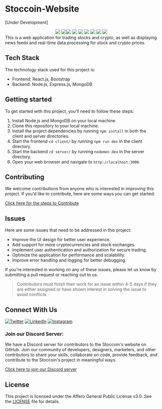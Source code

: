 # Stoccoin-Website
[Under Development] </br>

   <div align="center">
  <img src="https://img.shields.io/github/stars/Stoccoin-Official/Stoccoin-Website?style=for-the-badge" />
<img src="https://img.shields.io/github/issues/Stoccoin-Official/Stoccoin-Website?style=for-the-badge" /><img src="https://img.shields.io/github/forks/Stoccoin-Official/Stoccoin-Website?style=for-the-badge" />
<img src="https://img.shields.io/github/issues-pr/Stoccoin-Official/Stoccoin-Website?style=for-the-badge" />
  <img src="https://img.shields.io/github/last-commit/Stoccoin-Official/Stoccoin-Website?style=for-the-badge" />
  <img src="https://img.shields.io/github/contributors/Stoccoin-Official/Stoccoin-Website?style=for-the-badge" />
  <img src="https://img.shields.io/github/issues-pr-closed-raw/Stoccoin-Official/Stoccoin-Website?style=for-the-badge" />
    <img src="https://img.shields.io/github/repo-size/Stoccoin-Official/Stoccoin-Website?style=for-the-badge" />
  <img src="https://img.shields.io/github/issues-closed/Stoccoin-Official/Stoccoin-Website?style=for-the-badge" />

   </div>
This is a web application for trading stocks and crypto, as well as displaying news feeds and real-time data processing for stock and crypto prices.

## Tech Stack

The technology stack used for this project is:

- Frontend: React.js, Bootstrap
- Backend: Node.js, Express.js, MongoDB

## Getting started

To get started with this project, you'll need to follow these steps:

1. Install Node.js and MongoDB on your local machine.
2. Clone this repository to your local machine.
3. Install the project dependencies by running `npm install` in both the client and server directories.
4. Start the frontend `cd client/` by running `npm run dev` in the client directory.
5. Start the backend `cd server/` by running `nodemon dev` in the server directory.
6. Open your web browser and navigate to `http://localhost:3000`.

## Contributing

We welcome contributions from anyone who is interested in improving this project. If you'd like to contribute, here are some ways you can get started:

[Click here for the steps to Contribute](./CONTRIBUTING.md)

## Issues

Here are some issues that need to be addressed in this project:

- Improve the UI design for better user experience.
- Add support for more cryptocurrencies and stock exchanges.
- Implement user authentication and authorization for secure trading.
- Optimize the application for performance and scalability.
- Improve error handling and logging for better debugging.

If you're interested in working on any of these issues, please let us know by submitting a pull request or reaching out to us.

> Contributors must finish their work for an issue within 4-5 days if they are either assigned or have shown interest in solving the issue to avoid conflicts.

## Connect With Us
<p align="left">
  
  [![Twitter](https://img.shields.io/badge/Twitter-%231DA1F2.svg?style=for-the-badge&logo=Twitter&logoColor=white)](https://twitter.com/stoc_coin)
  [![LinkedIn](https://img.shields.io/badge/linkedin-%230077B5.svg?style=for-the-badge&logo=linkedin&logoColor=white)](https://www.linkedin.com/company/stoccoin/)
  [![Instagram](https://img.shields.io/badge/Instagram-%23E4405F.svg?style=for-the-badge&logo=Instagram&logoColor=white)](https://www.instagram.com/stoccoin/)
  
</p>

### Join our Discord Server:

<p>

We have a Discord server for contributors to the Stoccoin's website on GitHub. Join our community of developers, designers, marketers, and other contributors to share your skills, collaborate on code, provide feedback, and contribute to the Stoccoin's project in meaningful ways.

[Click here to join our Discord server](https://discord.gg/XVE7eaS9AA)

</p>

## License

This project is licensed under the Affero General Public License v3.0. See the [LICENSE](LICENSE) file for details.
